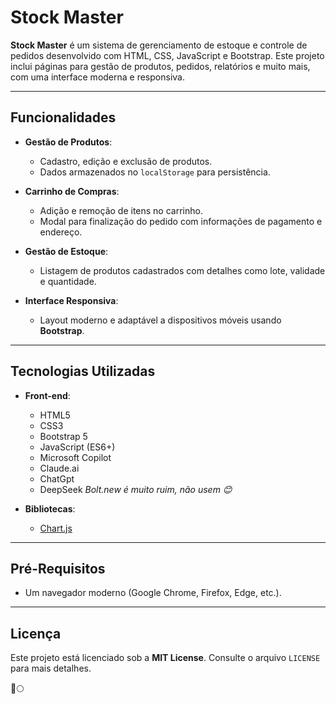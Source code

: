 # Stock Master

**Stock Master** é um sistema de gerenciamento de estoque e controle de pedidos desenvolvido com HTML, CSS, JavaScript e Bootstrap. Este projeto inclui páginas para gestão de produtos, pedidos, relatórios e muito mais, com uma interface moderna e responsiva.

---

## Funcionalidades

- **Gestão de Produtos**:

  - Cadastro, edição e exclusão de produtos.
  - Dados armazenados no `localStorage` para persistência.

- **Carrinho de Compras**:

  - Adição e remoção de itens no carrinho.
  - Modal para finalização do pedido com informações de pagamento e endereço.

- **Gestão de Estoque**:

  - Listagem de produtos cadastrados com detalhes como lote, validade e quantidade.

- **Interface Responsiva**:
  - Layout moderno e adaptável a dispositivos móveis usando **Bootstrap**.

---

## Tecnologias Utilizadas

- **Front-end**:

  - HTML5
  - CSS3
  - Bootstrap 5
  - JavaScript (ES6+)
  - Microsoft Copilot
  - Claude.ai
  - ChatGpt
  - DeepSeek
    _Bolt.new é muito ruim, não usem 😊_

- **Bibliotecas**:
  - [Chart.js](https://www.chartjs.org/)

---

## Pré-Requisitos

- Um navegador moderno (Google Chrome, Firefox, Edge, etc.).

---

## Licença

Este projeto está licenciado sob a **MIT License**. Consulte o arquivo `LICENSE` para mais detalhes.

🚀🌕
